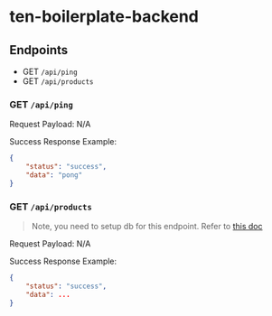 # ten-boilerplate-backend

## Endpoints
- GET  `/api/ping`
- GET `/api/products`

### GET `/api/ping`

Request Payload: N/A

Success Response Example: 

```json
{
    "status": "success",
    "data": "pong"
}
```

### GET `/api/products`
> Note, you need to setup db for this endpoint. Refer to [this doc](https://github.com/Textbook-Exchange-Network/ten-docs/blob/master/BACKEND.md)

Request Payload: N/A

Success Response Example: 

```json
{
    "status": "success",
    "data": ...
}
```

